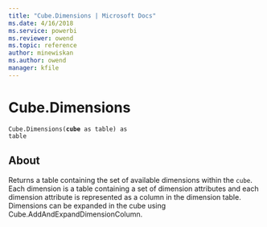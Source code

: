 ```yaml
---
title: "Cube.Dimensions | Microsoft Docs"
ms.date: 4/16/2018
ms.service: powerbi
ms.reviewer: owend
ms.topic: reference
author: minewiskan
ms.author: owend
manager: kfile
---
```

# Cube.Dimensions
<code>Cube.Dimensions(**cube** as table) as table</code>

## About
Returns a table containing the set of available dimensions within the <code>cube</code>. Each dimension is a table containing a set of dimension attributes and each dimension attribute is represented as a column in the dimension table. Dimensions can be expanded in the cube using Cube.AddAndExpandDimensionColumn. 


